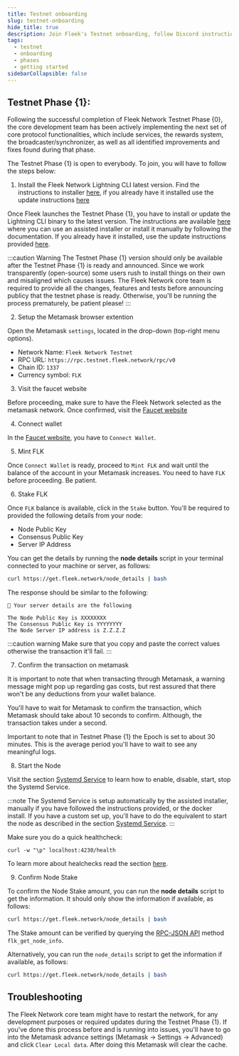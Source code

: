 ```yaml
---
title: Testnet onboarding
slug: testnet-onboarding
hide_title: true
description: Join Fleek's Testnet onboarding, follow Discord instructions to install and verify your node. Check live updates, attend community calls, and ensure node whitelist status. 
tags:
  - testnet
  - onboarding
  - phases
  - getting started
sidebarCollapsible: false
---
```


## Testnet Phase {1}:

Following the successful completion of Fleek Network Testnet Phase {0}, the core development team has been actively implementing the next set of core protocol functionalities, which include services, the rewards system, the broadcaster/synchronizer, as well as all identified improvements and fixes found during that phase.


The Testnet Phase {1} is open to everybody. To join, you will have to follow the steps below:

1) Install the Fleek Network Lightning CLI latest version. Find the instructions to installer [here](/docs/node/install), if you already have it installed use the update instructions [here](/references/Lightning%20CLI/update-cli-from-source-code)

Once Fleek launches the Testnet Phase {1}, you have to install or update the Lightning CLI binary to the latest version. The instructions are available [here](/docs/node/install) where you can use an assisted installer or install it manually by following the documentation. If you already have it installed, use the update instructions provided [here](/references/Lightning%20CLI/update-cli-from-source-code).

:::caution Warning
The Testnet Phase {1} version should only be available after the Testnet Phase {1} is ready and announced. Since we work transparently (open-source) some users rush to install things on their own and misaligned which causes issues. The Fleek Network core team is required to provide all the changes, features and tests before announcing publicy that the testnet phase is ready. Otherwise, you'll be running the process prematurely, be patient please!
:::

2) Setup the Metamask browser extention

Open the Metamask `settings`, located in the drop-down (top-right menu options).

- Network Name: `Fleek Network Testnet`
- RPC URL: `https://rpc.testnet.fleek.network/rpc/v0`
- Chain ID: `1337`
- Currency symbol: `FLK`

3) Visit the faucet website

Before proceeding, make sure to have the Fleek Network selected as the metamask network. Once confirmed, visit the [Faucet website](https://TODO:add-faucet-url)

4) Connect wallet

In the [Faucet website](https://TODO:add-faucet-url), you have to `Connect Wallet`.

5) Mint FLK

Once `Connect Wallet` is ready, proceed to `Mint FLK` and wait until the balance of the account in your Metamask increases. You need to have `FLK` before proceeding. Be patient.

6) Stake FLK

Once `FLK` balance is available, click in the `Stake` button. You'll be required to provided the following details from your node:

- Node Public Key
- Consensus Public Key
- Server IP Address

You can get the details by running the **node details** script in your terminal connected to your machine or server, as follows:

```sh
curl https://get.fleek.network/node_details | bash
```

The response should be similar to the following:

```
🤖 Your server details are the following

The Node Public Key is XXXXXXXX
The Consensus Public Key is YYYYYYYY
The Node Server IP address is Z.Z.Z.Z
```

:::caution warning
Make sure that you copy and paste the correct values otherwise the transaction it'll fail.
:::

7) Confirm the transaction on metamask

It is important to note that when transacting through Metamask, a warning message might pop up regarding gas costs, but rest assured that there won't be any deductions from your wallet balance.

You'll have to wait for Metamask to confirm the transaction, which Metamask should take about 10 seconds to confirm. Although, the transaction takes under a second.

Important to note that in Testnet Phase {1} the Epoch is set to about 30 minutes. This is the average period you'll have to wait to see any meaningful logs.

8) Start the Node

Visit the section [Systemd Service](/docs/node/systemd-service) to learn how to enable, disable, start, stop the Systemd Service.

:::note
The Systemd Service is setup automatically by the assisted installer, manually if you have followed the instructions provided, or the docker install. If you have a custom set up, you'll have to do the equivalent to start the node as described in the section [Systemd Service](/docs/node/systemd-service).
:::

Make sure you do a quick healthcheck:

```
curl -w "\p" localhost:4230/health
```

To learn more about healchecks read the section [here](/docs/node/health-check).

9) Confirm Node Stake

To confirm the Node Stake amount, you can run the **node details** script to get the information. It should only show the information if available, as follows:

```sh
curl https://get.fleek.network/node_details | bash
```

The Stake amount can be verified by querying the [RPC-JSON API](/docs/learn/the-network/#json-rpc-interface) method `flk_get_node_info`. 

Alternatively, you can run the `node_details` script to get the information if available, as follows:

```sh
curl https://get.fleek.network/node_details | bash
```

## Troubleshooting

The Fleek Network core team might have to restart the network, for any development purposes or required updates during the Testnet Phase {1}. If you've done this process before and is running into issues, you'll have to go into the Metamask advance settings (Metamask → Settings → Advanced) and click `Clear Local data`. After doing this Metamask will clear the cache.